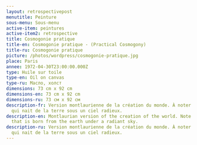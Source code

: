 ```yaml
---
layout: retrospectivepost
menutitle: Peinture
sous-menu: Sous-menu
active-item: peintures
active-item2: retrospective
title: Cosmogonie pratique
title-en: Cosmogonie pratique - (Practical Cosmogony)
title-ru: Cosmogonie pratique
picture: /photos/wordpress/cosmogonie-pratique.jpg
place: Paris
annee: 1972-04-30T23:00:00.000Z
type: Huile sur toile
type-en: Oil on canvas
type-ru: Масло, холст
dimensions: 73 cm x 92 cm
dimensions-en: 73 cm x 92 cm
dimensions-ru: 73 см x 92 см
description-fr: Version montlaurienne de la création du monde. À noter l’étoile
  qui nait de la terre sous un ciel radieux.
description-en: Montlaurian version of the creation of the world. Note the star
  that is born from the earth under a radiant sky.
description-ru: Version montlaurienne de la création du monde. À noter l’étoile
  qui nait de la terre sous un ciel radieux.
---
```

